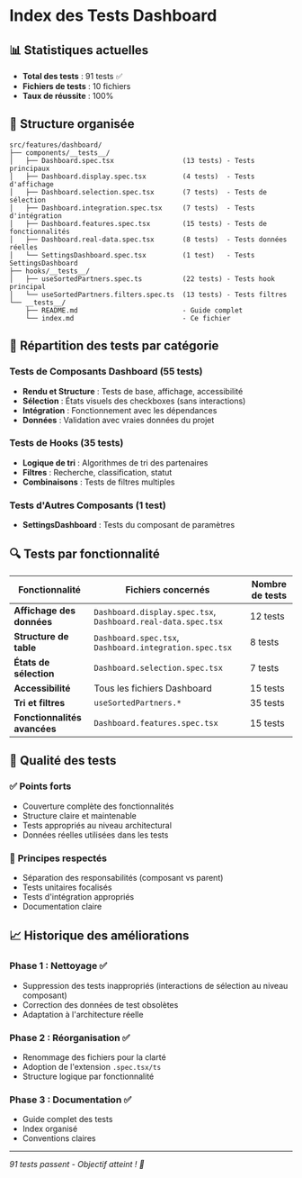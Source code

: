 # Index des Tests Dashboard

## 📊 Statistiques actuelles

- **Total des tests** : 91 tests ✅
- **Fichiers de tests** : 10 fichiers
- **Taux de réussite** : 100%

## 📂 Structure organisée

```
src/features/dashboard/
├── components/__tests__/
│   ├── Dashboard.spec.tsx                 (13 tests) - Tests principaux
│   ├── Dashboard.display.spec.tsx         (4 tests)  - Tests d'affichage
│   ├── Dashboard.selection.spec.tsx       (7 tests)  - Tests de sélection
│   ├── Dashboard.integration.spec.tsx     (7 tests)  - Tests d'intégration
│   ├── Dashboard.features.spec.tsx        (15 tests) - Tests de fonctionnalités
│   ├── Dashboard.real-data.spec.tsx       (8 tests)  - Tests données réelles
│   └── SettingsDashboard.spec.tsx         (1 test)   - Tests SettingsDashboard
├── hooks/__tests__/
│   ├── useSortedPartners.spec.ts          (22 tests) - Tests hook principal
│   └── useSortedPartners.filters.spec.ts  (13 tests) - Tests filtres
└── __tests__/
    ├── README.md                          - Guide complet
    └── index.md                           - Ce fichier
```

## 🎯 Répartition des tests par catégorie

### **Tests de Composants Dashboard** (55 tests)

- **Rendu et Structure** : Tests de base, affichage, accessibilité
- **Sélection** : États visuels des checkboxes (sans interactions)
- **Intégration** : Fonctionnement avec les dépendances
- **Données** : Validation avec vraies données du projet

### **Tests de Hooks** (35 tests)

- **Logique de tri** : Algorithmes de tri des partenaires
- **Filtres** : Recherche, classification, statut
- **Combinaisons** : Tests de filtres multiples

### **Tests d'Autres Composants** (1 test)

- **SettingsDashboard** : Tests du composant de paramètres

## 🔍 Tests par fonctionnalité

| Fonctionnalité               | Fichiers concernés                                           | Nombre de tests |
| ---------------------------- | ------------------------------------------------------------ | --------------- |
| **Affichage des données**    | `Dashboard.display.spec.tsx`, `Dashboard.real-data.spec.tsx` | 12 tests        |
| **Structure de table**       | `Dashboard.spec.tsx`, `Dashboard.integration.spec.tsx`       | 8 tests         |
| **États de sélection**       | `Dashboard.selection.spec.tsx`                               | 7 tests         |
| **Accessibilité**            | Tous les fichiers Dashboard                                  | 15 tests        |
| **Tri et filtres**           | `useSortedPartners.*`                                        | 35 tests        |
| **Fonctionnalités avancées** | `Dashboard.features.spec.tsx`                                | 15 tests        |

## 🚀 Qualité des tests

### ✅ **Points forts**

- Couverture complète des fonctionnalités
- Structure claire et maintenable
- Tests appropriés au niveau architectural
- Données réelles utilisées dans les tests

### 🎯 **Principes respectés**

- Séparation des responsabilités (composant vs parent)
- Tests unitaires focalisés
- Tests d'intégration appropriés
- Documentation claire

## 📈 Historique des améliorations

### **Phase 1 : Nettoyage** ✅

- Suppression des tests inappropriés (interactions de sélection au niveau composant)
- Correction des données de test obsolètes
- Adaptation à l'architecture réelle

### **Phase 2 : Réorganisation** ✅

- Renommage des fichiers pour la clarté
- Adoption de l'extension `.spec.tsx/ts`
- Structure logique par fonctionnalité

### **Phase 3 : Documentation** ✅

- Guide complet des tests
- Index organisé
- Conventions claires

---

_91 tests passent - Objectif atteint ! 🎉_

